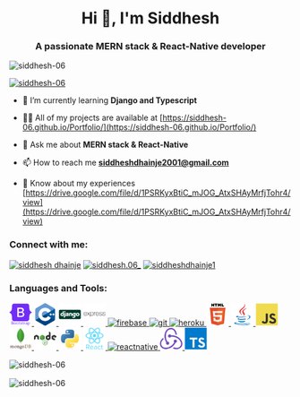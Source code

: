 <h1 align="center">Hi 👋, I'm Siddhesh</h1>
<h3 align="center">A passionate MERN stack & React-Native developer</h3>

<p align="left"> <img src="https://komarev.com/ghpvc/?username=siddhesh-06&label=Profile%20views&color=0e75b6&style=flat" alt="siddhesh-06" /> </p>

<p align="left"> <a href="https://github.com/ryo-ma/github-profile-trophy"><img src="https://github-profile-trophy.vercel.app/?username=siddhesh-06" alt="siddhesh-06" /></a> </p>

- 🌱 I’m currently learning **Django and Typescript**

- 👨‍💻 All of my projects are available at [https://siddhesh-06.github.io/Portfolio/](https://siddhesh-06.github.io/Portfolio/)

- 💬 Ask me about **MERN stack & React-Native**

- 📫 How to reach me **siddheshdhainje2001@gmail.com**

- 📄 Know about my experiences [https://drive.google.com/file/d/1PSRKyxBtiC_mJOG_AtxSHAyMrfjTohr4/view](https://drive.google.com/file/d/1PSRKyxBtiC_mJOG_AtxSHAyMrfjTohr4/view)

<h3 align="left">Connect with me:</h3>
<p align="left">
<a href="https://linkedin.com/in/siddhesh dhainje" target="blank"><img align="center" src="https://cdn.jsdelivr.net/npm/simple-icons@3.0.1/icons/linkedin.svg" alt="siddhesh dhainje" height="30" width="40" /></a>
<a href="https://instagram.com/siddhesh.06_" target="blank"><img align="center" src="https://cdn.jsdelivr.net/npm/simple-icons@3.0.1/icons/instagram.svg" alt="siddhesh.06_" height="30" width="40" /></a>
<a href="https://www.hackerrank.com/siddheshdhainje1" target="blank"><img align="center" src="https://cdn.jsdelivr.net/npm/simple-icons@3.0.1/icons/hackerrank.svg" alt="siddheshdhainje1" height="30" width="40" /></a>
</p>

<h3 align="left">Languages and Tools:</h3>
<p align="left"> <a href="https://getbootstrap.com" target="_blank"> <img src="https://raw.githubusercontent.com/devicons/devicon/master/icons/bootstrap/bootstrap-plain-wordmark.svg" alt="bootstrap" width="40" height="40"/> </a> <a href="https://www.w3schools.com/cpp/" target="_blank"> <img src="https://raw.githubusercontent.com/devicons/devicon/master/icons/cplusplus/cplusplus-original.svg" alt="cplusplus" width="40" height="40"/> </a> <a href="https://www.djangoproject.com/" target="_blank"> <img src="https://raw.githubusercontent.com/devicons/devicon/master/icons/django/django-original.svg" alt="django" width="40" height="40"/> </a> <a href="https://expressjs.com" target="_blank"> <img src="https://raw.githubusercontent.com/devicons/devicon/master/icons/express/express-original-wordmark.svg" alt="express" width="40" height="40"/> </a> <a href="https://firebase.google.com/" target="_blank"> <img src="https://www.vectorlogo.zone/logos/firebase/firebase-icon.svg" alt="firebase" width="40" height="40"/> </a> <a href="https://git-scm.com/" target="_blank"> <img src="https://www.vectorlogo.zone/logos/git-scm/git-scm-icon.svg" alt="git" width="40" height="40"/> </a> <a href="https://heroku.com" target="_blank"> <img src="https://www.vectorlogo.zone/logos/heroku/heroku-icon.svg" alt="heroku" width="40" height="40"/> </a> <a href="https://www.w3.org/html/" target="_blank"> <img src="https://raw.githubusercontent.com/devicons/devicon/master/icons/html5/html5-original-wordmark.svg" alt="html5" width="40" height="40"/> </a> <a href="https://www.java.com" target="_blank"> <img src="https://raw.githubusercontent.com/devicons/devicon/master/icons/java/java-original.svg" alt="java" width="40" height="40"/> </a> <a href="https://developer.mozilla.org/en-US/docs/Web/JavaScript" target="_blank"> <img src="https://raw.githubusercontent.com/devicons/devicon/master/icons/javascript/javascript-original.svg" alt="javascript" width="40" height="40"/> </a> <a href="https://www.mongodb.com/" target="_blank"> <img src="https://raw.githubusercontent.com/devicons/devicon/master/icons/mongodb/mongodb-original-wordmark.svg" alt="mongodb" width="40" height="40"/> </a> <a href="https://nodejs.org" target="_blank"> <img src="https://raw.githubusercontent.com/devicons/devicon/master/icons/nodejs/nodejs-original-wordmark.svg" alt="nodejs" width="40" height="40"/> </a> <a href="https://www.python.org" target="_blank"> <img src="https://raw.githubusercontent.com/devicons/devicon/master/icons/python/python-original.svg" alt="python" width="40" height="40"/> </a> <a href="https://reactjs.org/" target="_blank"> <img src="https://raw.githubusercontent.com/devicons/devicon/master/icons/react/react-original-wordmark.svg" alt="react" width="40" height="40"/> </a> <a href="https://reactnative.dev/" target="_blank"> <img src="https://reactnative.dev/img/header_logo.svg" alt="reactnative" width="40" height="40"/> </a> <a href="https://redux.js.org" target="_blank"> <img src="https://raw.githubusercontent.com/devicons/devicon/master/icons/redux/redux-original.svg" alt="redux" width="40" height="40"/> </a> <a href="https://www.typescriptlang.org/" target="_blank"> <img src="https://raw.githubusercontent.com/devicons/devicon/master/icons/typescript/typescript-original.svg" alt="typescript" width="40" height="40"/> </a> </p>

<p><img align="center" src="https://github-readme-stats.vercel.app/api/top-langs?username=siddhesh-06&show_icons=true&locale=en&layout=compact" alt="siddhesh-06" /></p>

<p><img align="center" src="https://github-readme-streak-stats.herokuapp.com/?user=siddhesh-06&" alt="siddhesh-06" /></p>

